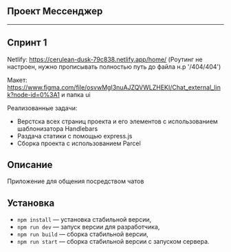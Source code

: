 
## Проект Мессенджер
---

## Спринт 1

Netlify: https://cerulean-dusk-79c838.netlify.app/home/ (Роутинг не настроен, нужно прописывать полностью путь до файла н.р '/404/404')

Макет: https://www.figma.com/file/osvwMgI3nuAJZQVWLZHEKI/Chat_external_link?node-id=0%3A1 и папка ui

Реализованные задачи:

- Верстска всех страниц проекта и его элементов с использованием шаблонизатора Handlebars
- Раздача статики с помощью express.js
- Сборка проекта с использованием Parcel

## Описание

Приложение для общения посредством чатов

## Установка

- `npm install` — установка стабильной версии,
- `npm run dev` — запуск версии для разработчика,
- `npm run build` — сборка стабильной версии,
- `npm run start` — сборка стабильной версии c запуском сервера.
